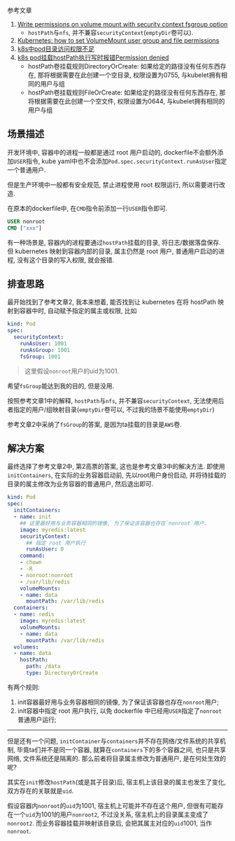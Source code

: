 
参考文章

1. [Write permissions on volume mount with security context fsgroup option](https://discuss.kubernetes.io/t/write-permissions-on-volume-mount-with-security-context-fsgroup-option/16524)
    - `hostPath`与`nfs`, 并不兼容`securityContext`(`emptyDir`卷可以).
2. [Kubernetes: how to set VolumeMount user group and file permissions](https://stackoverflow.com/questions/43544370/kubernetes-how-to-set-volumemount-user-group-and-file-permissions)
3. [k8s中pod目录访问权限不足](https://blog.csdn.net/kylezhou1992/article/details/125452190)
4. [k8s pod挂载hostPath执行写时报错Permission denied](https://www.cnblogs.com/v-fan/p/16034960.html)
    - hostPath卷挂载规则DirectoryOrCreate: 如果给定的路径没有任何东西存在, 那将根据需要在此创建一个空目录, 权限设置为0755, 与kubelet拥有相同的用户与组
    - hostPath卷挂载规则FileOrCreate: 如果给定的路径没有任何东西存在, 那将根据需要在此创建一个空文件, 权限设置为0644, 与kubelet拥有相同的用户与组

## 场景描述

开发环境中, 容器中的进程一般都是通过 root 用户启动的, dockerfile不会额外添加`USER`指令, kube yaml中也不会添加`Pod.spec.securityContext.runAsUser`指定一个普通用户.

但是生产环境中一般都有安全规范, 禁止进程使用 root 权限运行, 所以需要进行改造.

在原本的dockerfile中, 在`CMD`指令前添加一行`USER`指令即可.

```dockerfile
USER nonroot
CMD ["xxx"]
```

有一种场景是, 容器内的进程要通过`hostPath`挂载的目录, 将日志/数据落盘保存. 但 kubernetes 映射到容器内部的目录, 属主仍然是 root 用户, 普通用户启动的进程, 没有这个目录的写入权限, 就会报错.

## 排查思路

最开始找到了参考文章2, 我本来想着, 能否找到让 kubernetes 在将 hostPath 映射到容器中时, 自动赋予指定的属主或权限, 比如

```yaml
kind: Pod
spec:
  securityContext:
    runAsUser: 1001
    runAsGroup: 1001
    fsGroup: 1001
```

> 这里假设`nonroot`用户的uid为1001.

希望`fsGroup`能达到我的目的, 但是没用. 

按照参考文章1中的解释, `hostPath`与`nfs`, 并不兼容`securityContext`, 无法使用后者指定的用户/组映射目录(`emptyDir`卷可以, 不过我的场景不能使用`emptyDir`)

参考文章2中采纳了`fsGroup`的答案, 是因为ta挂载的目录是`AWS`卷.

## 解决方案

最终选择了参考文章2中, 第2高票的答案, 这也是参考文章3中的解决方法. 即使用`initContainers`, 在实际的业务容器启动前, 先以root用户身份启动, 并将待挂载的目录的属主修改为业务容器的普通用户, 然后退出即可.

```yaml
kind: Pod
spec:
  initContainers:
  - name: init
    ## 这里最好用与业务容器相同的镜像, 为了保证该容器也存在`nonroot`用户.
    image: myredis:latest
    securityContext:
      ## 指定 root 用户执行
      runAsUser: 0
    command:
    - chown
    - -R
    - nonroot:nonroot
    - /var/lib/redis
    volumeMounts:
    - name: data
      mountPath: /var/lib/redis
  containers:
  - name: redis
    image: myredis:latest
    volumeMounts:
    - name: data
      mountPath: /var/lib/redis
  volumes:
  - name: data
    hostPath:
      path: /data
      type: DirectoryOrCreate
```

有两个规则:

1. init容器最好用与业务容器相同的镜像, 为了保证该容器也存在`nonroot`用户;
2. init容器中指定 root 用户执行, 以免 dockerfile 中已经用`USER`指定了`nonroot`普通用户运行;

------

但是还有一个问题, `initContainer`与`containers`并不存在网络/文件系统的共享机制, 毕竟ta们并不是同一个容器, 就算在`containers`下的多个容器之间, 也只是共享网络, 文件系统还是隔离的. 那么前者将目录属主修改为普通用户, 是在何处生效的呢?

其实在`init`修改`hostPath`(或是其子目录)后, 宿主机上该目录的属主也发生了变化, 双方存在的关联就是`uid`. 

假设容器内`nonroot`的`uid`为1001, 宿主机上可能并不存在这个用户, 但很有可能存在一个`uid`为1001的用户`nonroot2`, 不过没关系, 宿主机上的目录属主变成了`nonroot2`. 而业务容器挂载并映射该目录后, 会把其属主对应的`uid`1001, 当作`nonroot`.
